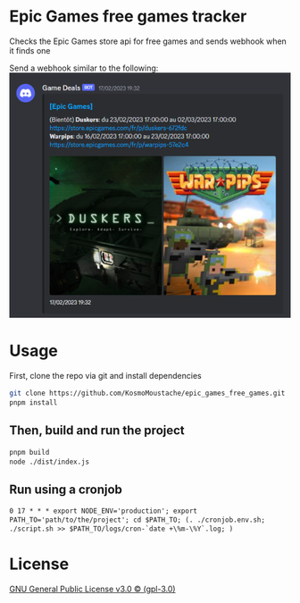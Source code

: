 # Epic Games free games tracker

Checks the Epic Games store api for free games and sends webhook when it finds one

Send a webhook similar to the following:
![Webhook](./webhook.png)

# Usage

First, clone the repo via git and install dependencies

```bash
git clone https://github.com/KosmoMoustache/epic_games_free_games.git
pnpm install
```

## Then, build and run the project

```bash
pnpm build
node ./dist/index.js
```

## Run using a cronjob

```crontab
0 17 * * * export NODE_ENV='production'; export PATH_TO='path/to/the/project'; cd $PATH_TO; (. ./cronjob.env.sh; ./script.sh >> $PATH_TO/logs/cron-`date +\%m-\%Y`.log; )
```

# License

[GNU General Public License v3.0 © (gpl-3.0)](https://github.com/KosmoMoustache/epic_games_free_games/blob/main/LICENSE)
